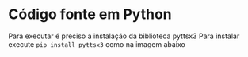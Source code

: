 # Código fonte em Python

Para executar é preciso a instalação da biblioteca pyttsx3
Para instalar execute <code>pip install pyttsx3</code> como na imagem abaixo